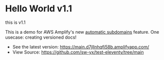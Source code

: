 # Hello World v1.1

this is v1.1

This is a demo for AWS Amplify's new [automatic subdomains](https://aws.amazon.com/blogs/mobile/automatically-create-and-delete-custom-sub-domains-for-your-branch-deployments-with-amplify-console/) feature. One usecase: creating versioned docs!

- See the latest version: https://main.d7jllnhqfi58b.amplifyapp.com/
- View Source: <a href="https://github.com/sw-yx/test-eleventy/tree/main">https://github.com/sw-yx/test-eleventy/tree/main</a>
